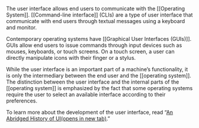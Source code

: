 The user interface allows end users to communicate with the [[Operating System]]. [[Command-line interface]] (CLIs) are a type of user interface that communicate with end users through textual messages using a keyboard and monitor.

Contemporary operating systems have [[Graphical User Interfaces (GUIs)]]. GUIs allow end users to issue commands through input devices such as mouses, keyboards, or touch screens. On a touch screen, a user can directly manipulate icons with their finger or a stylus.

While the user interface is an important part of a machine’s functionality, it is only the intermediary between the end user and the [[operating system]]. The distinction between the user interface and the internal parts of the [[operating system]] is emphasized by the fact that some operating systems require the user to select an available interface according to their preferences.

To learn more about the development of the user interface, read “[An Abridged History of UI(opens in new tab)](https://blog.prototypr.io/an-abridged-history-of-ui-7a1d6ce4a324).”